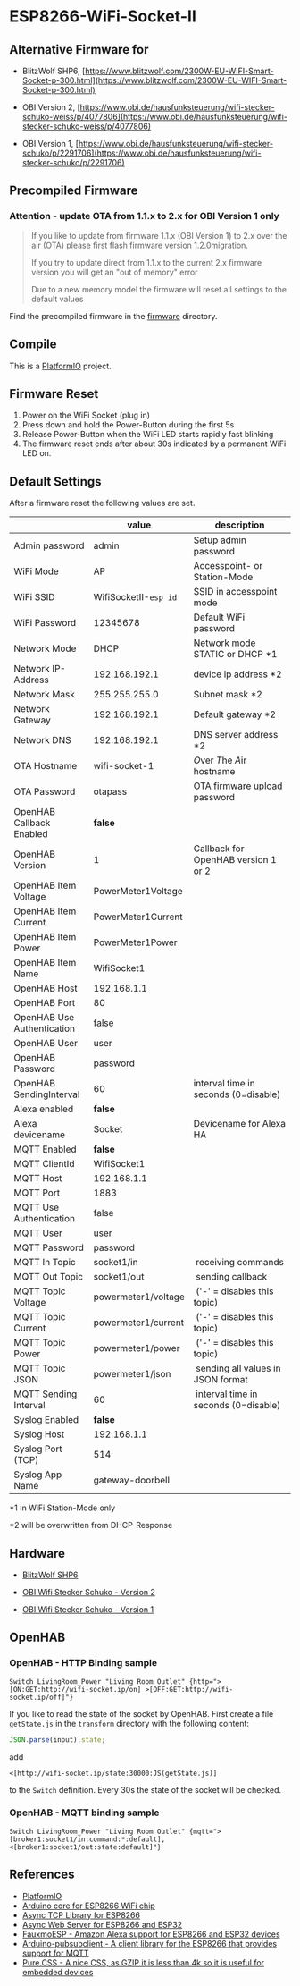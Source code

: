 # ESP8266-WiFi-Socket-II

## Alternative Firmware for

- BlitzWolf SHP6, [https://www.blitzwolf.com/2300W-EU-WIFI-Smart-Socket-p-300.html](https://www.blitzwolf.com/2300W-EU-WIFI-Smart-Socket-p-300.html)

- OBI Version 2, [https://www.obi.de/hausfunksteuerung/wifi-stecker-schuko-weiss/p/4077806](https://www.obi.de/hausfunksteuerung/wifi-stecker-schuko-weiss/p/4077806)

- OBI Version 1, [https://www.obi.de/hausfunksteuerung/wifi-stecker-schuko/p/2291706](https://www.obi.de/hausfunksteuerung/wifi-stecker-schuko/p/2291706)

## Precompiled Firmware

### Attention - update OTA from 1.1.x to 2.x for OBI Version 1 only

> If you like to update from firmware 1.1.x (OBI Version 1) to 2.x over the air (OTA) please first flash firmware version 1.2.0migration.
>
> If you try to update direct from 1.1.x to the current 2.x firmware
version you will get an "out of memory" error
>
> Due to a new memory model the firmware will reset all settings to the default values

Find the precompiled firmware in the [firmware](https://github.com/thorsten-l/ESP8266-WiFi-Socket-II/tree/master/firmware) directory.

## Compile

This is a [PlatformIO](https://platformio.org/) project.

## Firmware Reset

1. Power on the WiFi Socket (plug in)
2. Press down and hold the Power-Button during the first 5s
3. Release Power-Button when the WiFi LED starts rapidly fast blinking
4. The firmware reset ends after about 30s indicated by a permanent WiFi LED on.

## Default Settings

After a firmware reset the following values are set.

|    | value | description |
|----|-------|-------------|
| Admin password | admin | Setup admin password |
| WiFi Mode | AP | Accesspoint- or Station-Mode |
| WiFi SSID | WifiSocketII-`esp id` | SSID in accesspoint mode |
| WiFi Password | 12345678 | Default WiFi password |
| Network Mode | DHCP | Network mode STATIC or DHCP *1 |
| Network IP-Address | 192.168.192.1 | device ip address *2 |
| Network Mask | 255.255.255.0 | Subnet mask *2 |
| Network Gateway | 192.168.192.1 | Default gateway *2 |
| Network DNS | 192.168.192.1 | DNS server address *2 |
| OTA Hostname | wifi-socket-1 | *O*ver *T*he *A*ir hostname |
| OTA Password | otapass | OTA firmware upload password |
| OpenHAB Callback Enabled | **false** | |
| OpenHAB Version | 1 | Callback for OpenHAB version 1 or 2 |
| OpenHAB Item Voltage |  PowerMeter1Voltage | |
| OpenHAB Item Current |  PowerMeter1Current | |
| OpenHAB Item Power |  PowerMeter1Power | |
| OpenHAB Item Name | WifiSocket1 | |
| OpenHAB Host | 192.168.1.1 | |
| OpenHAB Port | 80 | |
| OpenHAB Use Authentication | false | |
| OpenHAB User | user |  |
| OpenHAB Password | password | |
| OpenHAB SendingInterval | 60 | interval time in seconds (0=disable) |
| Alexa enabled | **false** |  |
| Alexa devicename | Socket | Devicename for Alexa HA |
| MQTT Enabled | **false** |  |
| MQTT ClientId | WifiSocket1 |  |
| MQTT Host | 192.168.1.1 | |
| MQTT Port | 1883 | |
| MQTT Use Authentication | false | |
| MQTT User | user |  |
| MQTT Password | password | |
| MQTT In Topic | socket1/in | receiving commands |
| MQTT Out Topic | socket1/out | sending callback |
| MQTT Topic Voltage| powermeter1/voltage | ('-' = disables this topic) |
| MQTT Topic Current| powermeter1/current | ('-' = disables this topic) |
| MQTT Topic Power| powermeter1/power | ('-' = disables this topic) |
| MQTT Topic JSON| powermeter1/json | sending all values in JSON format |
| MQTT Sending Interval | 60 | interval time in seconds (0=disable) |
| Syslog Enabled | **false** |  |
| Syslog Host | 192.168.1.1 | |
| Syslog Port (TCP) | 514 | |
| Syslog App Name | gateway-doorbell |  |

*1 In WiFi Station-Mode only

*2 will be overwritten from DHCP-Response

## Hardware

- [BlitzWolf SHP6](https://www.blitzwolf.com/2300W-EU-WIFI-Smart-Socket-p-300.html)

- [OBI Wifi Stecker Schuko - Version 2](https://www.obi.de/hausfunksteuerung/wifi-stecker-schuko-weiss/p/4077806)

- [OBI Wifi Stecker Schuko - Version 1](https://www.obi.de/hausfunksteuerung/wifi-stecker-schuko/p/2291706)

## OpenHAB

### OpenHAB - HTTP Binding sample

```t
Switch LivingRoom_Power "Living Room Outlet" {http=">[ON:GET:http://wifi-socket.ip/on] >[OFF:GET:http://wifi-socket.ip/off]"}
```

If you like to read the state of the socket by OpenHAB. First create a file `getState.js` in the `transform` directory with the following content:

```javascript
JSON.parse(input).state;
```

add

```t
<[http://wifi-socket.ip/state:30000:JS(getState.js)]
```

to the `Switch` definition. Every 30s the state of the socket will be checked.

### OpenHAB - MQTT binding sample

```t
Switch LivingRoom_Power "Living Room Outlet" {mqtt=">[broker1:socket1/in:command:*:default], <[broker1:socket1/out:state:default]"}
```

## References

- [PlatformIO](https://platformio.org/)
- [Arduino core for ESP8266 WiFi chip](https://github.com/esp8266/Arduino)
- [Async TCP Library for ESP8266](https://github.com/me-no-dev/ESPAsyncTCP)
- [Async Web Server for ESP8266 and ESP32](https://github.com/me-no-dev/ESPAsyncWebServer)
- [FauxmoESP - Amazon Alexa support for ESP8266 and ESP32 devices](https://bitbucket.org/xoseperez/fauxmoesp)
- [Arduino-pubsubclient - A client library for the ESP8266 that provides support for MQTT](https://github.com/knolleary/pubsubclient)
- [Pure.CSS - A nice CSS, as GZIP it is less than 4k so it is useful for embedded devices](https://purecss.io/)
